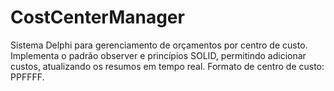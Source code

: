 # CostCenterManager
Sistema Delphi para gerenciamento de orçamentos por centro de custo. Implementa o padrão observer e princípios SOLID, permitindo adicionar custos, atualizando os resumos em tempo real. Formato de centro de custo: PPFFFF.
